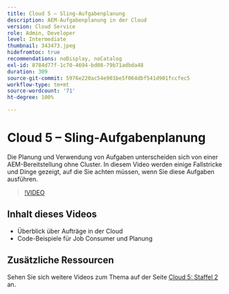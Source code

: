 ```yaml
---
title: Cloud 5 – Sling-Aufgabenplanung
description: AEM-Aufgabenplanung in der Cloud
version: Cloud Service
role: Admin, Developer
level: Intermediate
thumbnail: 343473.jpeg
hidefromtoc: true
recommendations: noDisplay, noCatalog
exl-id: 8784d77f-1c70-4694-bd08-79b71adbda48
duration: 309
source-git-commit: 5976e220ac54e901be5f064dbf541d901fccfec5
workflow-type: tm+mt
source-wordcount: '71'
ht-degree: 100%

---
```


# Cloud 5 – Sling-Aufgabenplanung

Die Planung und Verwendung von Aufgaben unterscheiden sich von einer AEM-Bereitstellung ohne Cluster. In diesem Video werden einige Fallstricke und Dinge gezeigt, auf die Sie achten müssen, wenn Sie diese Aufgaben ausführen.

>[!VIDEO](https://video.tv.adobe.com/v/343473?quality=12&learn=on)

## Inhalt dieses Videos

+ Überblick über Aufträge in der Cloud
+ Code-Beispiele für Job Consumer und Planung

## Zusätzliche Ressourcen

Sehen Sie sich weitere Videos zum Thema auf der Seite [Cloud 5: Staffel 2](../cloud5-season-2.md) an.
